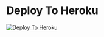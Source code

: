 
# Deploy To Heroku

[![Deploy To Heroku](https://www.herokucdn.com/deploy/button.svg)](https://heroku.com/deploy?template=https://github.com/pkvgithub/Utkarsh_dl_bot)

